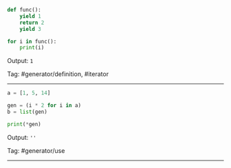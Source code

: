 ```python
def func():
    yield 1
    return 2
    yield 3

for i in func():
    print(i)
```
Output: `1`

Tag: #generator/definition, #iterator

---

```python
a = [1, 5, 14]

gen = (i * 2 for i in a)
b = list(gen)

print(*gen)
```
Output: `''`

Tag: #generator/use

---